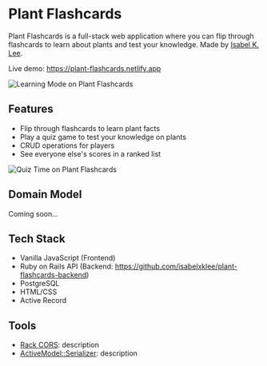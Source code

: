 Plant Flashcards
========================

Plant Flashcards is a full-stack web application where you can flip through flashcards to learn about plants and test your knowledge. Made by [Isabel K. Lee](https://www.kleetime.com).

Live demo: https://plant-flashcards.netlify.app

![Learning Mode on Plant Flashcards](https://i.imgur.com/F643LUN.png)

## Features

* Flip through flashcards to learn plant facts
* Play a quiz game to test your knowledge on plants
* CRUD operations for players
* See everyone else's scores in a ranked list

![Quiz Time on Plant Flashcards](https://i.imgur.com/BsmKc9m.png)

## Domain Model
Coming soon...

## Tech Stack

* Vanilla JavaScript (Frontend)
* Ruby on Rails API (Backend: https://github.com/isabelxklee/plant-flashcards-backend)
* PostgreSQL
* HTML/CSS
* Active Record

## Tools

* [Rack CORS](https://github.com/cyu/rack-cors): description
* [ActiveModel::Serializer](https://github.com/rails-api/active_model_serializers): description
